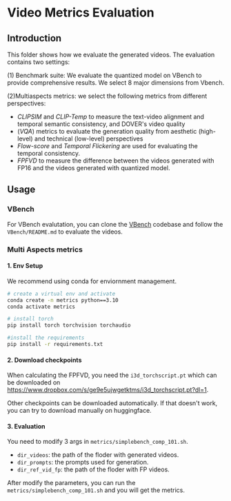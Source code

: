 # Video Metrics Evaluation

## Introduction

This folder shows how we evaluate the generated videos. The evaluation contains two settings:    

(1) Benchmark suite: We evaluate the quantized model on VBench to provide comprehensive results. We select 8 major dimensions from Vbench.  

(2)Multiaspects metrics: we select the following metrics from different perspectives:

- *CLIPSIM* and *CLIP-Temp* to measure the text-video alignment and temporal semantic consistency, and DOVER's video quality
- (*VQA*) metrics to evaluate the generation quality from aesthetic (high-level) and technical
(low-level) perspectives
- *Flow-score* and *Temporal Flickering* are used for evaluating the temporal
consistency.
- *FPFVD* to measure the difference between the videos generated with FP16 and the videos generated with quantized model.

## Usage

### VBench
For VBench evalutation, you can clone the [VBench](https://github.com/Vchitect/VBench) codebase and follow the `VBench/README.md` to evaluate the videos.

### Multi Aspects metrics

#### 1. Env Setup
We recommend using conda for enviornment management.
```bash
# create a virtual env and activate
conda create -n metrics python==3.10 
conda activate metrics

# install torch
pip install torch torchvision torchaudio

#install the requirements
pip install -r requirements.txt
```
#### 2. Download checkpoints

When calculating the FPFVD, you need the `i3d_torchscript.pt` which can be downloaded on https://www.dropbox.com/s/ge9e5ujwgetktms/i3d_torchscript.pt?dl=1.

Other checkpoints can be downloaded automatically. If that doesn't work, you can try to download manually on huggingface.

#### 3. Evaluation
You need to modify 3 args in `metrics/simplebench_comp_101.sh`. 
- `dir_videos`: the path of the floder with generated videos.
- `dir_prompts`: the prompts used for generation.
- `dir_ref_vid_fp`: the path of the floder with FP videos.

After modify the parameters, you can run the `metrics/simplebench_comp_101.sh` and you will get the metrics.